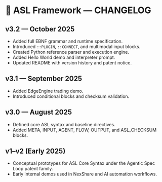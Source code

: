 # 🧾 ASL Framework — CHANGELOG

## v3.2 — October 2025
- Added full EBNF grammar and runtime specification.
- Introduced `::PLUGIN`, `::CONNECT`, and multimodal input blocks.
- Created Python reference parser and execution engine.
- Added Hello World demo and interpreter prompt.
- Updated README with version history and patent notice.

## v3.1 — September 2025
- Added EdgeEngine trading demo.
- Introduced conditional blocks and checksum validation.

## v3.0 — August 2025
- Defined core ASL syntax and baseline directives.
- Added META, INPUT, AGENT, FLOW, OUTPUT, and ASL_CHECKSUM blocks.

## v1–v2 (Early 2025)
- Conceptual prototypes for ASL Core Syntax under the Agentic Spec Loop patent family.
- Early internal demos used in NexShare and AI automation workflows.
